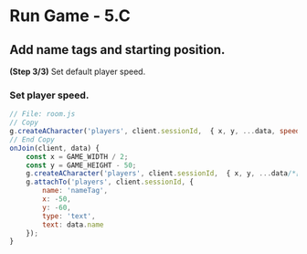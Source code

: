 # Run Game - 5.C

## Add name tags and starting position.

**(Step 3/3)** Set default player speed.

### Set player speed.

```javascript
// File: room.js
// Copy
g.createACharacter('players', client.sessionId,  { x, y, ...data, speed: 5 });
// End Copy
onJoin(client, data) {
	const x = GAME_WIDTH / 2;
	const y = GAME_HEIGHT - 50;
	g.createACharacter('players', client.sessionId,  { x, y, ...data/*[*/, speed: 5/*]*/ });
	g.attachTo('players', client.sessionId, {
		name: 'nameTag',
		x: -50,
		y: -60,
		type: 'text',
		text: data.name
	});
}

